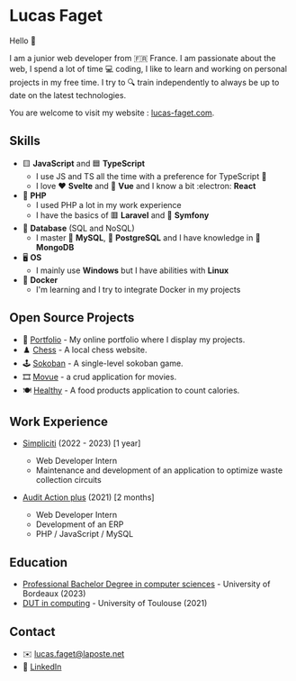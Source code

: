 # Lucas Faget

Hello 🙌

I am a junior web developer from 🇫🇷 France.
I am passionate about the web, I spend a lot of time 💻 coding, I like to learn and working on personal projects in my free time. I try to 🔍 train independently to always be up to date on the latest technologies.

You are welcome to visit my website : [lucas-faget.com](https://www.lucas-faget.com).

## Skills

* 🟨 **JavaScript** and 🟦 **TypeScript**
  * I use JS and TS all the time with a preference for TypeScript 💪
  * I love ❤️ **Svelte** and 💚 **Vue** and I know a bit :electron: **React**
* 🐘 **PHP**
  * I used PHP a lot in my work experience 
  * I have the basics of 🟥 **Laravel** and 🎵 **Symfony**
* 💾 **Database** (SQL and NoSQL)
  * I master 🐬 **MySQL**, 🐘 **PostgreSQL** and I have knowledge in 🍃 **MongoDB**
* 🖥️ **OS**
  * I mainly use **Windows** but I have abilities with **Linux**
* 🐋 **Docker**
  * I'm learning and I try to integrate Docker in my projects

## Open Source Projects

* 👦 [Portfolio](https://github.com/lucas-faget/svelte-portfolio) - My online portfolio where I display my projects.
* ♟️ [Chess](https://github.com/lucas-faget/vue-chess) - A local chess website.
* 🕹️ [Sokoban](https://github.com/lucas-faget/svelte-sokoban) - A single-level sokoban game.
* 🎞️ [Movue](https://github.com/lucas-faget/vue-movies) - a crud application for movies.
* 🍽️ [Healthy](https://github.com/lucas-faget/laravel-healthy) - A food products application to count calories.

## Work Experience

* [Simpliciti](https://www.simpliciti.fr/) (2022 - 2023) [1 year]
  * Web Developer Intern
  * Maintenance and development of an application to optimize waste collection circuits

* [Audit Action plus](https://auditaction.eu/) (2021) [2 months]
  * Web Developer Intern
  * Development of an ERP
  * PHP / JavaScript / MySQL

## Education

- [Professional Bachelor Degree in computer sciences](https://www.iut.u-bordeaux.fr/) - University of Bordeaux (2023)
- [DUT in computing](https://iut.univ-tlse3.fr/) - University of Toulouse (2021)

## Contact

- ✉️ [lucas.faget@laposte.net](mailto:lucas.faget@laposte.net)
- 🔗 [LinkedIn](https://www.linkedin.com/in/lucas-faget-b94727212/)
